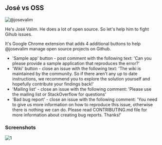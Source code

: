 ## José vs OSS ##

![@josevalim](http://farm8.staticflickr.com/7263/6956146106_3b4985c2d4.jpg)

He's José Valim. He does a lot of open source. So let's help him to fight Gihub issues.

It's Google Chrome extension that adds 4 additional buttons to help @josevalim manage open source projects on Github.

  * 'Sample app' button - post comment with the following text: 'Can you please provide a sample application that reproduces the error?'
  * 'Wiki' button - close an issue with the following text: 'The wiki is maintained by the community. So if there aren't any up to date instructions, we recommend you to explore the solution yourself and hopefully contribute your findings back!'
  * 'Mailing list' - close an issue with the following comment: 'Please use the mailing list or StackOverflow for questions'
  * 'Bad bug report' - close an issue with the following comment: 'You need to give us more information on how to reproduce this issue, otherwise there is nothing we can do. Please read CONTRIBUTING.md file for more information about creating bug reports. Thanks!'

### Screenshots ###

![1](http://i.imgur.com/fkRmB.jpg)
